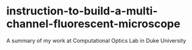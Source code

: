 # instruction-to-build-a-multi-channel-fluorescent-microscope
A summary of my work at Computational Optics Lab in Duke University
